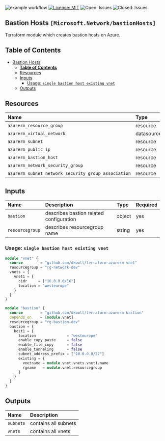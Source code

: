 ![example workflow](https://github.com/dkooll/terraform-azurerm-bastion/actions/workflows/validate.yml/badge.svg)
[![License: MIT](https://img.shields.io/badge/License-MIT-yellow.svg)](https://opensource.org/licenses/MIT)
![Open: Issues](https://img.shields.io/github/issues-raw/dkooll/terraform-azurerm-bastion?color=red)
![Closed: Issues](https://img.shields.io/github/issues-closed-raw/dkooll/terraform-azurerm-bastion?color=%20)

## Bastion Hosts `[Microsoft.Network/bastionHosts]`

Terraform module which creates bastion hosts on Azure.

## Table of Contents

- [Bastion Hosts](#bastion-hosts)
  - [**Table of Contents**](#table-of-contents)
  - [Resources](#resources)
  - [Inputs](#inputs)
    - [Usage: `single bastion host existing vnet`](#inputs-usage-single-bastion-hosts-existing-vnet)
  - [Outputs](#outputs)

## Resources

| Name | Type |
| :-- | :-- |
| `azurerm_resource_group` | resource |
| `azurerm_virtual_network` | datasource |
| `azurerm_subnet` | resource |
| `azurerm_public_ip` | resource |
| `azurerm_bastion_host` | resource |
| `azurerm_network_security_group` | resource |
| `azurerm_subnet_network_security_group_association` | resource |

## Inputs

| Name | Description | Type | Required |
| :-- | :-- | :-- | :-- |
| `bastion` | describes bastion related configuration | object | yes |
| `resourcegroup` | describes resourcegroup name | string | yes |

### Usage: `single bastion host existing vnet`

```terraform
module "vnet" {
  source        = "github.com/dkooll/terraform-azurerm-vnet"
  resourcegroup = "rg-network-dev"
  vnets = {
    vnet1 = {
      cidr     = ["10.0.0.0/16"]
      location = "westeurope"
    }
  }
}

module "bastion" {
  source        = "github.com/dkooll/terraform-azurerm-bastion"
  depends_on    = [module.vnet]
  resourcegroup = "rg-bastion-dev"
  bastion = {
    host1 = {
      location              = "westeurope"
      enable_copy_paste     = false
      enable_file_copy      = false
      enable_tunneling      = false
      subnet_address_prefix = ["10.0.0.0/27"]
      existing = {
        vnetname = module.vnet.vnets.vnet1.name
        rgname   = module.vnet.resourcegroup
      }
    }
  }
}
```

## Outputs

| Name | Description |
| :-- | :-- |
| `subnets` | contains all subnets |
| `vnets` | contains all vnets |
